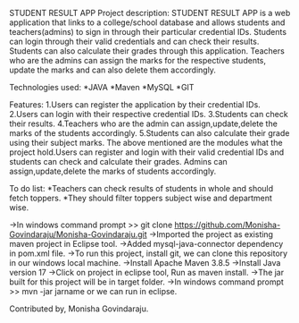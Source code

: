 STUDENT RESULT APP
Project description:
   STUDENT RESULT APP is a web application that links to a college/school database and allows students and teachers(admins) to sign in through their particular credential IDs. Students can login through their valid credentials and can check their results. Students can also calculate their grades through this application. Teachers who are the admins can assign the marks for the respective students, update the marks and can also delete them accordingly.

Technologies used:
*JAVA
*Maven
*MySQL
*GIT

Features:
1.Users can register the application by their credential IDs.
2.Users can login with their respective credential IDs.
3.Students can check their results.
4.Teachers who are the admin can assign,update,delete the marks of the students accordingly.
5.Students can also calculate their grade using their subject marks.
   The above mentioned are the modules what the project hold.Users can register and login with their valid credential IDs and students can check and calculate their grades. Admins can assign,update,delete the marks of students accordingly.

To do list:
*Teachers can check results of students in whole and should fetch toppers.
*They should filter toppers subject wise and department wise.

->In windows command prompt >> git clone https://github.com/Monisha-Govindaraju/Monisha-Govindaraju.git
->Imported the project as existing maven project in Eclipse tool.
->Added mysql-java-connector dependency in pom.xml file.
->To run this project, install git, we can clone this repository in our windows local machine.
->Install Apache Maven 3.8.5
->Install Java version 17
->Click on project in eclipse tool, Run as maven install.
->The jar built for this project will be in target folder.
->In windows command prompt >> mvn -jar jarname or we can run in eclipse.

Contributed by,
Monisha Govindaraju.
